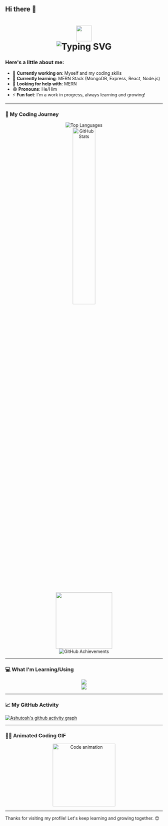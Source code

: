 ## Hi there 👋
<h1 align="center">
    <img src="https://media.tenor.com/OjzCsUydYUEAAAAM/cute-cha-pri.gif" width="50">  
    <br>
    <img src="https://readme-typing-svg.herokuapp.com/?color=000000&size=35&center=true&vCenter=true&width=500&height=70&duration=4000&lines=Hi+There!+👋;+I'm+Renato!" alt="Typing SVG" />
</h1>


### Here's a little about me:

- 🔭 **Currently working on**: Myself and my coding skills  
- 🌱 **Currently learning**: MERN Stack (MongoDB, Express, React, Node.js)  
- 🤔 **Looking for help with**: MERN  
- 😄 **Pronouns**: He/Him  
- ⚡ **Fun fact**: I'm a work in progress, always learning and growing!  

---

### 🚀 My Coding Journey

<p align="center">
  <img src="https://github-readme-stats.vercel.app/api/top-langs/?username=princeren-36&layout=compact&theme=radical" alt="Top Languages"/><br />
  <a href="https://github.com/anuraghazra/github-readme-stats">
    <img width="38%" src="https://github-readme-stats.vercel.app/api?username=princeren-36&show_icons=true&theme=radical&rank_icon=github" alt="GitHub Stats"/>
  </a><br />
  <img height="180em" src="https://github-readme-streak-stats.herokuapp.com/?user=princeren-36&theme=radical" /><br />
  <img src="https://github-profile-trophy.vercel.app/?username=princeren-36&theme=radical" alt="GitHub Achievements"/>
</p>

---

### 💻 What I'm Learning/Using

<p align="center">
  <img src="https://skillicons.dev/icons?i=java,cs,dotnet,kotlin,python,js,html,css,express,react,nodejs" /><br>
  <img src="https://skillicons.dev/icons?i=mysql,vscode,visualstudio,androidstudio,windows,linux,git,github" />
</p>

---

### 📈 My GitHub Activity

[![Ashutosh's github activity graph](https://github-readme-activity-graph.vercel.app/graph?username=princeren-36&theme=react-dark)](https://github.com/ashutosh00710/github-readme-activity-graph)

---

### 🧑‍💻 Animated Coding GIF

<p align="center">
  <img src="https://media.giphy.com/media/JIX9t2j0ZTN9S/giphy.gif" width="200" alt="Code animation"/>
</p>

---


Thanks for visiting my profile! Let's keep learning and growing together. 😊
